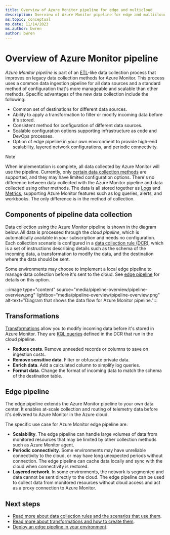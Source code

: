 ```yaml
---
title: Overview of Azure Monitor pipeline for edge and multicloud
description: Overview of Azure Monitor pipeline for edge and multicloud
ms.topic: conceptual
ms.date: 11/14/2023
ms.author: bwren
author: bwren
---
```


# Overview of Azure Monitor pipeline
*Azure Monitor pipeline* is part of an [ETL](/azure/architecture/data-guide/relational-data/etl)-like data collection process that improves on legacy data collection methods for Azure Monitor. This process uses a common data ingestion pipeline for all data sources and a standard method of configuration that's more manageable and scalable than other methods. Specific advantages of the new data collection include the following:

- Common set of destinations for different data sources.
- Ability to apply a transformation to filter or modify incoming data before it's stored.
- Consistent method for configuration of different data sources.
- Scalable configuration options supporting infrastructure as code and DevOps processes.
- Option of edge pipeline in your own environment to provide high-end scalability, layered network configurations, and periodic connectivity.

> [!NOTE]
> When implementation is complete, all data collected by Azure Monitor will use the pipeline. Currently, only [certain data collection methods](#data-collection-scenarios) are supported, and they may have limited configuration options. There's no difference between data collected with the Azure Monitor pipeline and data collected using other methods. The data is all stored together as [Logs](../logs/data-platform-logs.md) and [Metrics](data-platform-metrics.md), supporting Azure Monitor features such as log queries, alerts, and workbooks. The only difference is in the method of collection.

## Components of pipeline data collection
Data collection using the Azure Monitor pipeline is shown in the diagram below. All data is processed through the *cloud pipeline*, which is automatically available in your subscription and needs no configuration. Each collection scenario is configured in a [data collection rule (DCR)](./data-collection-rule-overview.md), which is a set of instructions describing details such as the schema of the incoming data, a transformation to modify the data, and the destination where the data should be sent.

Some environments may choose to implement a local edge pipeline to manage data collection before it's sent to the cloud. See [edge pipeline](#edge-pipeline) for details on this option.

:::image type="content" source="media/pipeline-overview/pipeline-overview.png" lightbox="media/pipeline-overview/pipeline-overview.png" alt-text="Diagram that shows the data flow for Azure Monitor pipeline.":::


## Transformations
[Transformations](./data-collection-transformations.md) allow you to modify incoming data before it's stored in Azure Monitor. They are [KQL queries](../logs/log-query-overview.md) defined in the DCR that run in the cloud pipeline. 

- **Reduce costs**. Remove unneeded records or columns to save on ingestion costs.
- **Remove sensitive data**. Filter or obfuscate private data.
- **Enrich data**. Add a calculated column to simplify log queries.
- **Format data**. Change the format of incoming data to match the schema of the destination table. 

## Edge pipeline
The edge pipeline extends the Azure Monitor pipeline to your own data center. It enables at-scale collection and routing of telemetry data before it's delivered to Azure Monitor in the Azure cloud. 

The specific use case for Azure Monitor edge pipeline are:

- **Scalability**. The edge pipeline can handle large volumes of data from monitored resources that may be limited by other collection methods such as Azure Monitor agent.
- **Periodic connectivity**. Some environments may have unreliable connectivity to the cloud, or may have long unexpected periods without connection. The edge pipeline can cache data locally and sync with the cloud when connectivity is restored.
- **Layered network**. In some environments, the network is segmented and data cannot be sent directly to the cloud. The edge pipeline can be used to collect data from monitored resources without cloud access and act as a proxy connection to Azure Monitor.



## Next steps

- [Read more about data collection rules and the scenarios that use them](./data-collection-rule-overview.md).
- [Read more about transformations and how to create them](./data-collection-transformations.md).
- [Deploy an edge pipeline in your environment](./edge-pipeline-configure.md).


